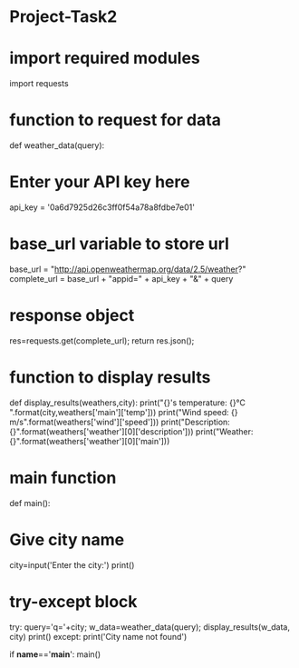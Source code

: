 # Project-Task2
# import required modules
import requests

# function to request for data
def weather_data(query):
# Enter your API key here
api_key = '0a6d7925d26c3ff0f54a78a8fdbe7e01'
# base_url variable to store url
base_url = "http://api.openweathermap.org/data/2.5/weather?"
complete_url = base_url + "appid=" + api_key + "&" + query
# response object
res=requests.get(complete_url);
return res.json();

# function to display results
def display_results(weathers,city):
print("{}'s temperature: {}°C ".format(city,weathers['main']['temp']))
print("Wind speed: {} m/s".format(weathers['wind']['speed']))
print("Description: {}".format(weathers['weather'][0]['description']))
print("Weather: {}".format(weathers['weather'][0]['main']))

# main function
def main():
# Give city name
city=input('Enter the city:')
print()
# try-except block
try:
query='q='+city;
w_data=weather_data(query);
display_results(w_data, city)
print()
except:
print('City name not found')

if __name__=='__main__':
main()
